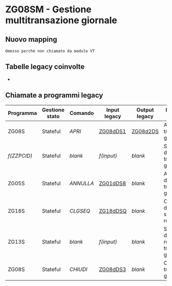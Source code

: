 # ZG08SM - Gestione multitransazione giornale

## Nuovo mapping
```
Omesso perchè non chiamato da modulo VT
```

## Tabelle legacy coinvolte
- 

## Chiamate a programmi legacy

| Programma   | Gestione stato | Comando   | Input legacy            | Output legacy           | Descrizione chiamata                                    | Nuovo Mapping     |
| ----------- | -------------- | --------- | ----------------------- | ----------------------- | ------------------------------------------------------- | ----------------- |
| ZG08S       | Stateful       | *APRI*    | [ZG08dDS1](ZG08dDS1.md) | [ZG08d2DS](ZG08d2DS.md) | Apertura transazione giornale                           | [ZG08S](ZG08S.md) |
| *f(ZZPCID)* | Stateful       | *blank*   | *f(input)*              | *blank*                 | Scrittura riga di servizio transazione giornale         | *f(ZZPCID)*       |
| ZG05S       | Stateful       | *ANNULLA* | [ZG01dDS8](ZG01dDS8.md) | *blank*                 | Annullo riga di servizio transazione giornale           | [ZG05S](ZG05S.md) |
| ZG18S       | Stateful       | *CLGSEQ*  | [ZG18dDSQ](ZG18dDSQ.md) | *blank*                 | Collegamento delle righe di servizio con il regolamento | [ZG18S](ZG18S.md) |
| ZG13S       | Stateful       | *blank*   | *f(input)*              | *blank*                 | Scrittura riga di regolamento transazione giornale      | [ZG13S](ZG13S.md) |
| ZG08S       | Stateful       | *CHIUDI*  | [ZG08dDS3](ZG08dDS3.md) | *blank*                 | Chiusura transazione giornale                           | [ZG08S](ZG08S.md) |


